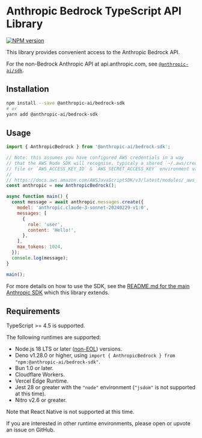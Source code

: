 # Anthropic Bedrock TypeScript API Library

[![NPM version](https://img.shields.io/npm/v/@anthropic-ai/bedrock-sdk.svg)](https://npmjs.org/package/@anthropic-ai/bedrock-sdk)

This library provides convenient access to the Anthropic Bedrock API.

For the non-Bedrock Anthropic API at api.anthropic.com, see [`@anthropic-ai/sdk`](https://github.com/anthropics/anthropic-sdk-typescript).

## Installation

```sh
npm install --save @anthropic-ai/bedrock-sdk
# or
yarn add @anthropic-ai/bedrock-sdk
```

## Usage

<!-- prettier-ignore -->
```js
import { AnthropicBedrock } from '@anthropic-ai/bedrock-sdk';

// Note: this assumes you have configured AWS credentials in a way
// that the AWS Node SDK will recognise, typicaly a shared `~/.aws/credentials`
// file or `AWS_ACCESS_KEY_ID` & `AWS_SECRET_ACCESS_KEY` environment variables.
//
// https://docs.aws.amazon.com/AWSJavaScriptSDK/v3/latest/modules/_aws_sdk_credential_provider_node.html
const anthropic = new AnthropicBedrock();

async function main() {
  const message = await anthropic.messages.create({
    model: 'anthropic.claude-3-sonnet-20240229-v1:0',
    messages: [
      {
        role: 'user',
        content: 'Hello!',
      },
    ],
    max_tokens: 1024,
  });
  console.log(message);
}

main();
```

For more details on how to use the SDK, see the [README.md for the main Anthropic SDK](https://github.com/anthropics/anthropic-sdk-typescript/tree/main#anthropic-typescript-api-library) which this library extends.

## Requirements

TypeScript >= 4.5 is supported.

The following runtimes are supported:

- Node.js 18 LTS or later ([non-EOL](https://endoflife.date/nodejs)) versions.
- Deno v1.28.0 or higher, using `import { AnthropicBedrock } from "npm:@anthropic-ai/bedrock-sdk"`.
- Bun 1.0 or later.
- Cloudflare Workers.
- Vercel Edge Runtime.
- Jest 28 or greater with the `"node"` environment (`"jsdom"` is not supported at this time).
- Nitro v2.6 or greater.

Note that React Native is not supported at this time.

If you are interested in other runtime environments, please open or upvote an issue on GitHub.
